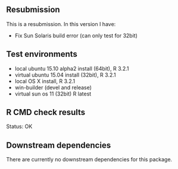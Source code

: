 ## Resubmission
This is a resubmission. In this version I have:

* Fix Sun Solaris build error (can only test for 32bit)


 
## Test environments
* local ubuntu 15.10 alpha2 install (64bit), R 3.2.1
* virtual ubuntu 15.04 install (32bit), R 3.2.1
* local OS X install, R 3.2.1
* win-builder (devel and release)
* virtual sun os 11 (32bit) R latest



## R CMD check results

Status: OK



## Downstream dependencies
There are currently no downstream dependencies for this package.

